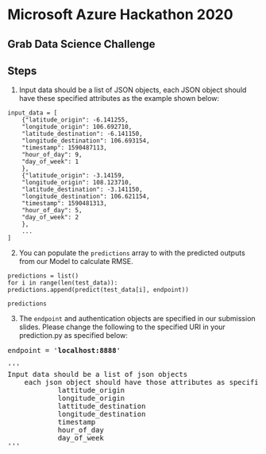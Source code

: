 # Microsoft Azure Hackathon 2020
## Grab Data Science Challenge


## Steps
  1. Input data should be a list of JSON objects, each JSON object should have these specified attributes as the example shown below:

```dotnetcli
input_data = [
    {"latitude_origin": -6.141255,
    "longitude_origin": 106.692710,
    "latitude_destination": -6.141150,
    "longitude_destination": 106.693154,
    "timestamp": 1590487113,
    "hour_of_day": 9,
    "day_of_week": 1
    },
    {"latitude_origin": -3.14159,
    "longitude_origin": 108.123710,
    "latitude_destination": -3.141150,
    "longitude_destination": 106.621154,
    "timestamp": 1590481313,
    "hour_of_day": 5,
    "day_of_week": 2
    },
    ...
]
```
  2. You can populate the `` predictions `` array to with the predicted outputs from our Model to calculate RMSE.

```dotnetcli
predictions = list()
for i in range(len(test_data)):
predictions.append(predict(test_data[i], endpoint))

predictions
```
  3. The ``endpoint`` and authentication objects are specified in our submission slides. Please change the following to the specified URI in your prediction.py as specified below:

<pre>
endpoint = '<b>localhost:8888</b>'

'''
Input data should be a list of json objects
    each json object should have those attributes as specified:
            lattitude_origin
            longitude_origin
            lattitude_destination
            longitude_destination
            timestamp
            hour_of_day
            day_of_week
'''
</pre>